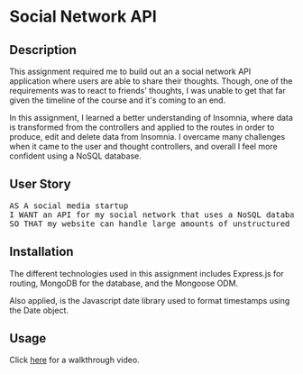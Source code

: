 # Social Network API

## Description 

This assignment required me to build out an a social network API application where users are able to share their thoughts. Though, one of the requirements was to react to friends' thoughts, I was unable to get that far given the timeline of the course and it's coming to an end. 

In this assignment, I learned a better understanding of Insomnia, where data is transformed from the controllers and applied to the routes in order to produce, edit and delete data from Insomnia. I overcame many challenges when it came to the user and thought controllers, and overall I feel more confident using a NoSQL database.

## User Story
<pre>AS A social media startup
I WANT an API for my social network that uses a NoSQL database
SO THAT my website can handle large amounts of unstructured data</pre>

## Installation

The different technologies used in this assignment includes Express.js for routing, MongoDB for the database, and the Mongoose ODM. 

Also applied, is the Javascript date library used to format timestamps using the Date object.

## Usage

Click [here](https://drive.google.com/file/d/15s-hJIg3UHEBWZdUjQeSCV6wCYQOoH4S/view) for a walkthrough video.
